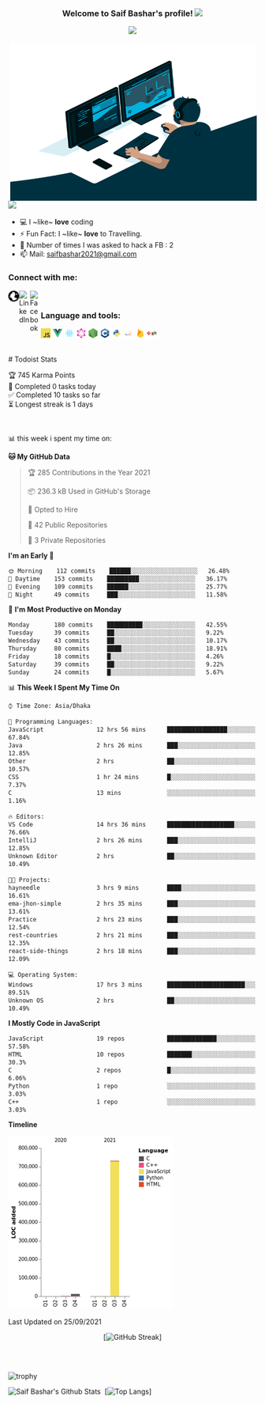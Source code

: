 <h3 align="center">
  Welcome to Saif Bashar's profile!
  <img src="https://media.giphy.com/media/hvRJCLFzcasrR4ia7z/giphy.gif" width="28">
</h3>
<p align="center">
  <a href="https://github.com/saifbashar"><img src="https://readme-typing-svg.herokuapp.com/?lines=Full-stack%20web%20and%20app%20developer;Self-taught%20UI%2FUX%20Designer;2%2B%20years%20of%20coding%20experience;Always%20learning%20new%20things&center=true&width=380&height=45"></a>
</p>


<img align="right" alt="GIF" src="https://raw.githubusercontent.com/saifbashar/saifbashar/main/code.gif" width="500" height="320" />

  
![](https://komarev.com/ghpvc/?username=saifbashar&color=green&style=flat-square&label=PROFILE+VIEWS)



  
  

- 💻 I ~like~ **love** coding
- ⚡ Fun Fact: I ~like~ **love** to Travelling.
- 🏅 Number of times I was asked to hack a FB : 2
- 📫 Mail: saifbashar2021@gmail.com

 
<!-- - Usesless Stats:
 👯 I have successfully worked on production level projects regarding android, web and backend.
currently perfecting my skills with ReactJS and Android MVVM Architecture.


-->
 ### Connect with me:

[<img align="left" alt="" width="22px" src="https://raw.githubusercontent.com/iconic/open-iconic/master/svg/globe.svg" />][website]
[<img align="left" alt="LinkedIn" width="22px" src="https://cdn.jsdelivr.net/npm/simple-icons@v3/icons/linkedin.svg" />][linkedin]
[<img align="left" alt="Facebook" width="22px" src="https://cdn.jsdelivr.net/npm/simple-icons@v3/icons/facebook.svg" />][facebook]


<br /> 


 ### Language and tools:

<code><img height="20" src="https://raw.githubusercontent.com/github/explore/80688e429a7d4ef2fca1e82350fe8e3517d3494d/topics/javascript/javascript.png"></code>
<code><img height="20" src="https://raw.githubusercontent.com/github/explore/80688e429a7d4ef2fca1e82350fe8e3517d3494d/topics/vue/vue.png"></code>
<code><img height="20" src="https://raw.githubusercontent.com/github/explore/80688e429a7d4ef2fca1e82350fe8e3517d3494d/topics/react/react.png"></code>
<code><img height="20" src="https://raw.githubusercontent.com/github/explore/5c058a388828bb5fde0bcafd4bc867b5bb3f26f3/topics/graphql/graphql.png"></code>
<code><img height="20" src="https://raw.githubusercontent.com/github/explore/80688e429a7d4ef2fca1e82350fe8e3517d3494d/topics/nodejs/nodejs.png"></code>
<code><img height="20" src="https://raw.githubusercontent.com/github/explore/80688e429a7d4ef2fca1e82350fe8e3517d3494d/topics/cpp/cpp.png"></code>
<code><img height="20" src="https://raw.githubusercontent.com/github/explore/80688e429a7d4ef2fca1e82350fe8e3517d3494d/topics/python/python.png"></code>
<code><img height="20" src="https://raw.githubusercontent.com/github/explore/80688e429a7d4ef2fca1e82350fe8e3517d3494d/topics/mysql/mysql.png"></code>
<code><img height="20" src="https://raw.githubusercontent.com/github/explore/80688e429a7d4ef2fca1e82350fe8e3517d3494d/topics/firebase/firebase.png"></code>
<code><img height="20" src="https://raw.githubusercontent.com/github/explore/80688e429a7d4ef2fca1e82350fe8e3517d3494d/topics/git/git.png"></code>

  
  


<br />
# Todoist Stats

<!-- TODO-IST:START -->
🏆  745 Karma Points           
🌸  Completed 0 tasks today           
✅  Completed 10 tasks so far           
⏳  Longest streak is 1 days
<!-- TODO-IST:END -->
<br />

📊 this week i spent my time on:
<br />

<!--START_SECTION:waka-->
**🐱 My GitHub Data** 

> 🏆 285 Contributions in the Year 2021
 > 
> 📦 236.3 kB Used in GitHub's Storage 
 > 
> 💼 Opted to Hire
 > 
> 📜 42 Public Repositories 
 > 
> 🔑 3 Private Repositories  
 > 
**I'm an Early 🐤** 

```text
🌞 Morning    112 commits    ██████░░░░░░░░░░░░░░░░░░░   26.48% 
🌆 Daytime    153 commits    █████████░░░░░░░░░░░░░░░░   36.17% 
🌃 Evening    109 commits    ██████░░░░░░░░░░░░░░░░░░░   25.77% 
🌙 Night      49 commits     ███░░░░░░░░░░░░░░░░░░░░░░   11.58%

```
📅 **I'm Most Productive on Monday** 

```text
Monday       180 commits    ██████████░░░░░░░░░░░░░░░   42.55% 
Tuesday      39 commits     ██░░░░░░░░░░░░░░░░░░░░░░░   9.22% 
Wednesday    43 commits     ██░░░░░░░░░░░░░░░░░░░░░░░   10.17% 
Thursday     80 commits     ████░░░░░░░░░░░░░░░░░░░░░   18.91% 
Friday       18 commits     █░░░░░░░░░░░░░░░░░░░░░░░░   4.26% 
Saturday     39 commits     ██░░░░░░░░░░░░░░░░░░░░░░░   9.22% 
Sunday       24 commits     █░░░░░░░░░░░░░░░░░░░░░░░░   5.67%

```


📊 **This Week I Spent My Time On** 

```text
⌚︎ Time Zone: Asia/Dhaka

💬 Programming Languages: 
JavaScript               12 hrs 56 mins      █████████████████░░░░░░░░   67.84% 
Java                     2 hrs 26 mins       ███░░░░░░░░░░░░░░░░░░░░░░   12.85% 
Other                    2 hrs               ██░░░░░░░░░░░░░░░░░░░░░░░   10.57% 
CSS                      1 hr 24 mins        █░░░░░░░░░░░░░░░░░░░░░░░░   7.37% 
C                        13 mins             ░░░░░░░░░░░░░░░░░░░░░░░░░   1.16%

🔥 Editors: 
VS Code                  14 hrs 36 mins      ███████████████████░░░░░░   76.66% 
IntelliJ                 2 hrs 26 mins       ███░░░░░░░░░░░░░░░░░░░░░░   12.85% 
Unknown Editor           2 hrs               ██░░░░░░░░░░░░░░░░░░░░░░░   10.49%

🐱‍💻 Projects: 
hayneedle                3 hrs 9 mins        ████░░░░░░░░░░░░░░░░░░░░░   16.61% 
ema-jhon-simple          2 hrs 35 mins       ███░░░░░░░░░░░░░░░░░░░░░░   13.61% 
Practice                 2 hrs 23 mins       ███░░░░░░░░░░░░░░░░░░░░░░   12.54% 
rest-countries           2 hrs 21 mins       ███░░░░░░░░░░░░░░░░░░░░░░   12.35% 
react-side-things        2 hrs 18 mins       ███░░░░░░░░░░░░░░░░░░░░░░   12.09%

💻 Operating System: 
Windows                  17 hrs 3 mins       ██████████████████████░░░   89.51% 
Unknown OS               2 hrs               ██░░░░░░░░░░░░░░░░░░░░░░░   10.49%

```

**I Mostly Code in JavaScript** 

```text
JavaScript               19 repos            ██████████████░░░░░░░░░░░   57.58% 
HTML                     10 repos            ███████░░░░░░░░░░░░░░░░░░   30.3% 
C                        2 repos             █░░░░░░░░░░░░░░░░░░░░░░░░   6.06% 
Python                   1 repo              ░░░░░░░░░░░░░░░░░░░░░░░░░   3.03% 
C++                      1 repo              ░░░░░░░░░░░░░░░░░░░░░░░░░   3.03%

```


**Timeline**

![Chart not found](https://raw.githubusercontent.com/saifbashar/saifbashar/main/charts/bar_graph.png) 


 Last Updated on 25/09/2021
<!--END_SECTION:waka-->

<div align="center">
  

[![GitHub Streak](https://github-readme-streak-stats.herokuapp.com?user=saifbashar&theme=synthwave)]
  </div>
  
<br /><br />



  ![trophy](https://github-profile-trophy.vercel.app/?username=saifbashar&theme=juicyfresh&no-frame=true&row=1&&margin-w=20&no-bg=true)

  
<img align="left" alt="Saif Bashar's Github Stats" src="https://github-readme-stats.vercel.app/api?username=saifbashar&show_icons=true" />    &nbsp;
[![Top Langs](https://github-readme-stats.vercel.app/api/top-langs?username=saifbashar&count_private=true&show_icons=true)]
  </div>

  



[website]: https://saifbashar.wordpress.com/
[facebook]: https://www.facebook.com/yepitssaif/
[linkedin]:https://www.linkedin.com/in/saifbashar/
<br/>
<br/>


